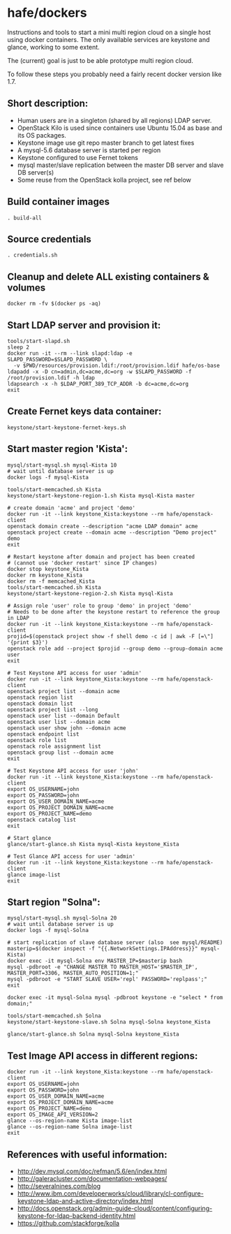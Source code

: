 # hafe/dockers

Instructions and tools to start a mini multi region cloud on a single host
using docker containers. The only available services are keystone and glance, 
working to some extent.

The (current) goal is just to be able prototype multi region cloud.

To follow these steps you probably need a fairly recent docker version like 1.7.

Short description:
------------------
* Human users are in a singleton (shared by all regions) LDAP server.
* OpenStack Kilo is used since containers use Ubuntu 15.04 as base and its OS packages.
* Keystone image use git repo master branch to get latest fixes
* A mysql-5.6 database server is started per region
* Keystone configured to use Fernet tokens
* mysql master/slave replication between the master DB server and slave DB server(s)
* Some reuse from the OpenStack kolla project, see ref below

Build container images
----------------------
    . build-all

Source credentials
------------------
    . credentials.sh

Cleanup and delete ALL existing containers & volumes
--------------------------------------------------------------------
    docker rm -fv $(docker ps -aq)

Start LDAP server and provision it:
-----------------------------------
    tools/start-slapd.sh
    sleep 2
    docker run -it --rm --link slapd:ldap -e SLAPD_PASSWORD=$SLAPD_PASSWORD \
      -v $PWD/resources/provision.ldif:/root/provision.ldif hafe/os-base
    ldapadd -x -D cn=admin,dc=acme,dc=org -w $SLAPD_PASSWORD -f /root/provision.ldif -h ldap
    ldapsearch -x -h $LDAP_PORT_389_TCP_ADDR -b dc=acme,dc=org
    exit

Create Fernet keys data container:
-----------------------------------------
    keystone/start-keystone-fernet-keys.sh

Start master region 'Kista':
----------------------------
    mysql/start-mysql.sh mysql-Kista 10
    # wait until database server is up
    docker logs -f mysql-Kista

    tools/start-memcached.sh Kista
    keystone/start-keystone-region-1.sh Kista mysql-Kista master

    # create domain 'acme' and project 'demo'
    docker run -it --link keystone_Kista:keystone --rm hafe/openstack-client
    openstack domain create --description "acme LDAP domain" acme
    openstack project create --domain acme --description "Demo project" demo
    exit

    # Restart keystone after domain and project has been created
    # (cannot use 'docker restart' since IP changes)
    docker stop keystone_Kista
    docker rm keystone_Kista
    docker rm -f memcached_Kista
    tools/start-memcached.sh Kista
    keystone/start-keystone-region-2.sh Kista mysql-Kista

    # Assign role 'user' role to group 'demo' in project 'demo'
    # Needs to be done after the keystone restart to reference the group in LDAP
    docker run -it --link keystone_Kista:keystone --rm hafe/openstack-client
    projid=$(openstack project show -f shell demo -c id | awk -F [=\"] '{print $3}')
    openstack role add --project $projid --group demo --group-domain acme user
    exit

    # Test Keystone API access for user 'admin'
    docker run -it --link keystone_Kista:keystone --rm hafe/openstack-client
    openstack project list --domain acme
    openstack region list
    openstack domain list
    openstack project list --long
    openstack user list --domain Default
    openstack user list --domain acme
    openstack user show john --domain acme
    openstack endpoint list
    openstack role list
    openstack role assignment list
    openstack group list --domain acme
    exit

    # Test Keystone API access for user 'john'
    docker run -it --link keystone_Kista:keystone --rm hafe/openstack-client
    export OS_USERNAME=john
    export OS_PASSWORD=john
    export OS_USER_DOMAIN_NAME=acme
    export OS_PROJECT_DOMAIN_NAME=acme
    export OS_PROJECT_NAME=demo
    openstack catalog list
    exit

    # Start glance
    glance/start-glance.sh Kista mysql-Kista keystone_Kista

    # Test Glance API access for user 'admin'
    docker run -it --link keystone_Kista:keystone --rm hafe/openstack-client
    glance image-list
    exit

Start region "Solna":
----------------------
    mysql/start-mysql.sh mysql-Solna 20
    # wait until database server is up
    docker logs -f mysql-Solna

    # start replication of slave database server (also  see mysql/README)
    masterip=$(docker inspect -f "{{.NetworkSettings.IPAddress}}" mysql-Kista)
    docker exec -it mysql-Solna env MASTER_IP=$masterip bash
    mysql -pdbroot -e "CHANGE MASTER TO MASTER_HOST='$MASTER_IP', MASTER_PORT=3306, MASTER_AUTO_POSITION=1;"
    mysql -pdbroot -e "START SLAVE USER='repl' PASSWORD='replpass';"
    exit

    docker exec -it mysql-Solna mysql -pdbroot keystone -e "select * from domain;"

    tools/start-memcached.sh Solna
    keystone/start-keystone-slave.sh Solna mysql-Solna keystone_Kista

    glance/start-glance.sh Solna mysql-Solna keystone_Kista

Test Image API access in different regions:
---------------------------------------------
    docker run -it --link keystone_Kista:keystone --rm hafe/openstack-client
    export OS_USERNAME=john
    export OS_PASSWORD=john
    export OS_USER_DOMAIN_NAME=acme
    export OS_PROJECT_DOMAIN_NAME=acme
    export OS_PROJECT_NAME=demo
    export OS_IMAGE_API_VERSION=2
    glance --os-region-name Kista image-list
    glance --os-region-name Solna image-list
    exit

References with useful information:
---------------------------------
* http://dev.mysql.com/doc/refman/5.6/en/index.html
* http://galeracluster.com/documentation-webpages/
* http://severalnines.com/blog
* http://www.ibm.com/developerworks/cloud/library/cl-configure-keystone-ldap-and-active-directory/index.html
* http://docs.openstack.org/admin-guide-cloud/content/configuring-keystone-for-ldap-backend-identity.html
* https://github.com/stackforge/kolla
